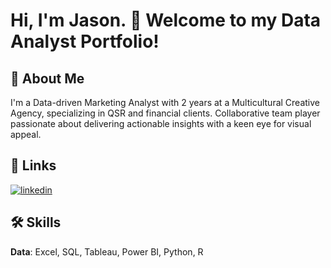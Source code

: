 # Hi, I'm Jason. 👋 Welcome to my Data Analyst Portfolio!

## 🚀 About Me
I'm a Data-driven Marketing Analyst with 2 years at a Multicultural Creative Agency, specializing in QSR and financial clients. Collaborative team player passionate about delivering actionable insights with a keen eye for visual appeal.

## 🔗 Links
[![linkedin](https://img.shields.io/badge/linkedin-0A66C2?style=for-the-badge&logo=linkedin&logoColor=white)](https://www.linkedin.com/in/jasonchoi24)

## 🛠 Skills
**Data**: Excel, SQL, Tableau, Power BI, Python, R



